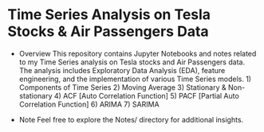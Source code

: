# Time Series Analysis on Tesla Stocks & Air Passengers Data


- Overview
This repository contains Jupyter Notebooks and notes related to my Time Series analysis on Tesla stocks and Air Passengers data. The analysis includes Exploratory Data Analysis (EDA), feature engineering, and the implementation of various Time Series models.
       1) Components of Time Series
       2) Moving Average
       3) Stationary & Non-stationary
       4) ACF [Auto Correlation Function]
       5) PACF [Partial Auto Correlation Function]
       6) ARIMA
       7) SARIMA

- Note
Feel free to explore the Notes/ directory for additional insights.
